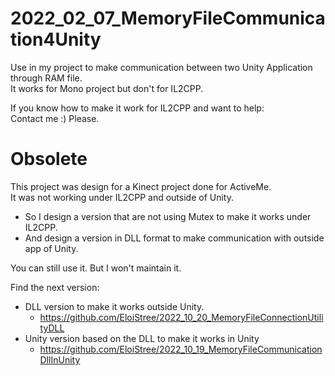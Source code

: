 # 2022_02_07_MemoryFileCommunication4Unity
  
Use in my project to make communication between two Unity Application through RAM file.  
It works for Mono project but don't for IL2CPP.  

If you know how to make it work for IL2CPP and want to help:    
Contact me :) Please.    



# Obsolete  
  
This project was design for a Kinect project done for ActiveMe.  
It was not working under IL2CPP and outside of Unity.  
- So I design a version that are not using Mutex to make it works under IL2CPP.  
- And design a version in DLL format to make communication with outside app of Unity.  

You can still use it.
But I won't maintain it.

Find the next version: 
- DLL version to make it works outside Unity.
  - https://github.com/EloiStree/2022_10_20_MemoryFileConnectionUtilityDLL  
- Unity version based on the DLL to make it works in Unity
  - https://github.com/EloiStree/2022_10_19_MemoryFileCommunicationDllInUnity 
